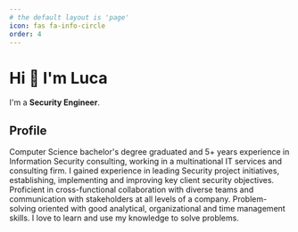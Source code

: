 ```yaml
---
# the default layout is 'page'
icon: fas fa-info-circle
order: 4
---
```



# Hi 👋  I'm Luca

I'm a **Security Engineer**.

## Profile

Computer Science bachelor's degree graduated and 5+ years experience in Information Security consulting, working in a  multinational IT services and consulting firm. I gained experience in leading Security project initiatives, establishing, implementing and improving key client security objectives. Proficient in cross-functional collaboration with diverse teams and communication with stakeholders at all levels of a company. Problem-solving oriented with good analytical, organizational and time management skills. I love to learn and use my knowledge to solve problems.
